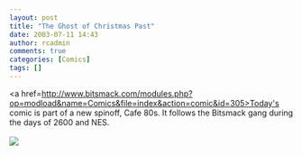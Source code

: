 ```yaml
---
layout: post
title: "The Ghost of Christmas Past"
date: 2003-07-11 14:43
author: rcadmin
comments: true
categories: [Comics]
tags: []
---
```

<a href=http://www.bitsmack.com/modules.php?op=modload&name=Comics&file=index&action=comic&id=305>Today's comic</a> is part of a new spinoff, Cafe 80s. It follows the Bitsmack gang during the days of 2600 and NES. <Br><br><!--more--><img src='http://dl.bitsmack.com/comics/20030711.gif'   />
